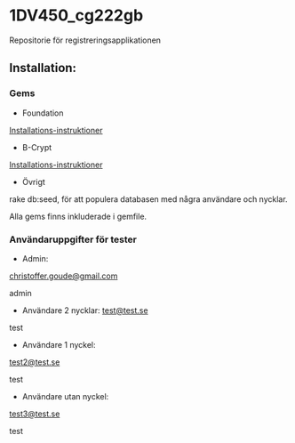 ﻿# 1DV450_cg222gb
Repositorie för registreringsapplikationen

## Installation:

### Gems

* Foundation

[Installations-instruktioner](https://rubygems.org/gems/zurb-foundation)

* B-Crypt

[Installations-instruktioner](https://github.com/codahale/bcrypt-ruby)

* Övrigt

rake db:seed, för att populera databasen med några användare och nycklar.

Alla gems finns inkluderade i gemfile.

### Användaruppgifter för tester

* Admin:

christoffer.goude@gmail.com

admin

* Användare 2 nycklar:
test@test.se

test

* Användare 1 nyckel:

test2@test.se

test

* Användare utan nyckel:

test3@test.se

test